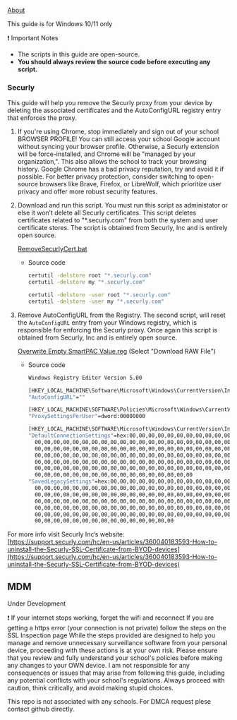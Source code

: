 [About](https://github.com/temrage/uninstall_school_spyware/blob/main/about.md)

This guide is for Windows 10/11 only

<aside>
❗ Important Notes

- The scripts in this guide are open-source.
- **You should always review the source code before executing any script.**
</aside>

### Securly

This guide will help you remove the Securly proxy from your device by deleting the associated certificates and the AutoConfigURL registry entry that enforces the proxy.

1. If you're using Chrome, stop immediately and sign out of your school BROWSER PROFILE! You can still access your school Google account without syncing your browser profile. Otherwise, a Securly extension will be force-installed, and Chrome will be "managed by your organization,". This also allows the school to track your browsing history. Google Chrome has a bad privacy reputation, try and avoid it if possible. For better privacy protection, consider switching to open-source browsers like Brave, Firefox, or LibreWolf, which prioritize user privacy and offer more robust security features.
    
2. Download and run this script. You must run this script as administator or else it won’t delete all Securly certificates. This script deletes certificates related to "*.securly.com" from both the system and user certificate stores. The script is obtained from Securly, Inc and is entirely open source.
    
    [RemoveSecurlyCert.bat](https://github.com/temrage/uninstall_school_spyware/releases/download/release/RemoveSecurlyCert.bat)
    
    - Source code
        
        ```bash
        certutil -delstore root "*.securly.com"
        certutil -delstore my "*.securly.com"
        
        certutil -delstore -user root "*.securly.com"
        certutil -delstore -user my "*.securly.com"
        ```
        
    
3. Remove AutoConfigURL from the Registry. 
The second script, will reset the `AutoConfigURL` entry from your Windows registry, which is responsible for enforcing the Securly proxy. Once again this script is obtained from Securly, Inc and is entirely open source.
    
    [Overwrite Empty SmartPAC Value.reg](https://github.com/temrage/uninstall_school_spyware/blob/main/Overwrite%20Empty%20SmartPAC%20Value.reg) (Select "Download RAW File")
    
    - Source code
        
        ```bash
        Windows Registry Editor Version 5.00
        
        [HKEY_LOCAL_MACHINE\Software\Microsoft\Windows\CurrentVersion\Internet Settings]
        "AutoConfigURL"=""
        
        [HKEY_LOCAL_MACHINE\SOFTWARE\Policies\Microsoft\Windows\CurrentVersion\Internet Settings]
        "ProxySettingsPerUser"=dword:00000000
        
        [HKEY_LOCAL_MACHINE\SOFTWARE\Microsoft\Windows\CurrentVersion\Internet Settings\Connections]
        "DefaultConnectionSettings"=hex:00,00,00,00,00,00,00,00,00,00,00,00,00,00,00,\
          00,00,00,00,00,00,00,00,00,00,00,00,00,00,00,00,00,00,00,00,00,00,00,00,00,\
          00,00,00,00,00,00,00,00,00,00,00,00,00,00,00,00,00,00,00,00,00,00,00,00,00,\
          00,00,00,00,00,00,00,00,00,00,00,00,00,00,00,00,00,00,00,00,00,00,00,00,00,\
          00,00,00,00,00,00,00,00,00,00,00,00,00,00,00,00,00,00,00,00,00,00,00,00,00,\
          00,00,00,00,00,00,00,00,00,00,00,00,00,00,00,00,00,00,00,00,00,00,00,00,00,\
          00,00,00,00,00,00,00,00,00,00,00,00,00,00,00,00,00
        "SavedLegacySettings"=hex:00,00,00,00,00,00,00,00,00,00,00,00,00,00,00,00,00,\
          00,00,00,00,00,00,00,00,00,00,00,00,00,00,00,00,00,00,00,00,00,00,00,00,00,\
          00,00,00,00,00,00,00,00,00,00,00,00,00,00,00,00,00,00,00,00,00,00,00,00,00,\
          00,00,00,00,00,00,00,00,00,00,00,00,00,00,00,00,00,00,00,00,00,00,00,00,00,\
          00,00,00,00,00,00,00,00,00,00,00,00,00,00,00,00,00,00,00,00,00,00,00,00,00,\
          00,00,00,00,00,00,00,00,00,00,00,00,00,00,00,00,00,00,00,00,00,00,00,00,00,\
          00,00,00,00,00,00,00,00,00,00,00,00,00,00,00
        
        ```
        


For more info visit Securly Inc’s website: [https://support.securly.com/hc/en-us/articles/360040183593-How-to-uninstall-the-Securly-SSL-Certificate-from-BYOD-devices](https://support.securly.com/hc/en-us/articles/360040183593-How-to-uninstall-the-Securly-SSL-Certificate-from-BYOD-devices)

## MDM
Under Development 
<aside>
❗ If your internet stops working, forget the wifi and reconnect
If you are getting a https error (your connection is not private) follow the steps on the SSL Inspection page
While the steps provided are designed to help you manage and remove unnecessary surveillance software from your personal device, proceeding with these actions is at your own risk. Please ensure that you review and fully understand your school's policies before making any changes to your OWN device. I am not responsible for any consequences or issues that may arise from following this guide, including any potential conflicts with your school's regulations. Always proceed with caution, think critically, and avoid making stupid choices.


</aside>

This repo is not associated with any schools. For DMCA request plese contact github directly. 

